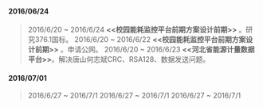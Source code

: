 
#### <i class="icon-file"></i>   **2016/06/24** 
> 2016/6/20 ~ 2016/6/24 **<<校园能耗监控平台前期方案设计前期>>** 。研究376.1国标。 
> 2016/6/20 ~ 2016/6/22 **<<校园能耗监控平台前期方案设计前期>>** 。申请公网。 
> 2016/6/20 ~ 2016/6/23 **<<河北省能源计量数据平台>>**。解决唐山何志斌CRC、RSA128、数据发送问题。 

#### <i class="icon-file"></i>   **2016/07/01** 
> 2016/6/27 ~ 2016/7/1 
> 2016/6/27 ~ 2016/7/1 
> 2016/6/27 ~ 2016/7/1 
